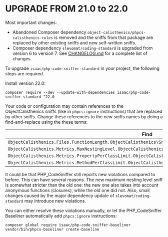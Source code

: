 UPGRADE FROM 21.0 to 22.0
=========================

Most important changes:
- Abandoned Composer dependency `object-calisthenics/phpcs-calisthenics-rules` is removed and the sniffs from that package
  are replaced by other existing sniffs and new self-written sniffs.
- Composer dependency `slevomat/coding-standard` is upgraded from version 6 to version 7.
See [CHANGELOG.md](CHANGELOG.md#2200---2021-06-17) for a complete list of changes.

To upgrade `isaac/php-code-sniffer-standard` in your project, the following steps are required.

Install version 22.0:
```shell
composer require --dev --update-with-dependencies isaac/php-code-sniffer-standard ^22.0
```

Your code or configuration may contain references to the ObjectCalisthenics sniffs (like in `phpcs:ignore` instructions)
that are replaced by other sniffs. Change these references to the new sniffs names by doing a find-and-replace using the
these terms:

| Find                                                                                                            | Replace                                                          |
|-----------------------------------------------------------------------------------------------------------------|------------------------------------------------------------------|
| `ObjectCalisthenics.Files.FunctionLength.ObjectCalisthenics\Sniffs\Files\FunctionLengthSniff`                   | `SlevomatCodingStandard.Functions.FunctionLength.FunctionLength` |
| `ObjectCalisthenics.Metrics.MaxNestingLevel.ObjectCalisthenics\Sniffs\Metrics\MaxNestingLevelSniff`             | `Generic.Metrics.NestingLevel.MaxExceeded`                       |
| `ObjectCalisthenics.Metrics.PropertyPerClassLimit.ObjectCalisthenics\Sniffs\Metrics\PropertyPerClassLimitSniff` | `ISAAC.Classes.PropertyPerClassLimit.PropertyPerClassLimit`      |
| `ObjectCalisthenics.Metrics.MethodPerClassLimit.ObjectCalisthenics\Sniffs\Metrics\MethodPerClassLimitSniff`     | `ISAAC.Classes.MethodPerClassLimit.MethodPerClassLimit`          |

It could be that PHP_CodeSniffer still reports new violations compared to before. This can have several reasons. The new
maximum nesting level sniff is somewhat stricter than the old one: the new one also takes into account anonymous
functions (closures), while the old one did not. Also, small changes caused by the major dependency update of
`slevomat/coding-standard` may introduce new violations.

You can either resolve these violations manually, or let the PHP_CodeSniffer Baseliner automatically add `phpcs:ignore`
instructions:

```shell
composer global require isaac/php-code-sniffer-baseliner
vendor/bin/phpcs-baseliner create-baseline
```

